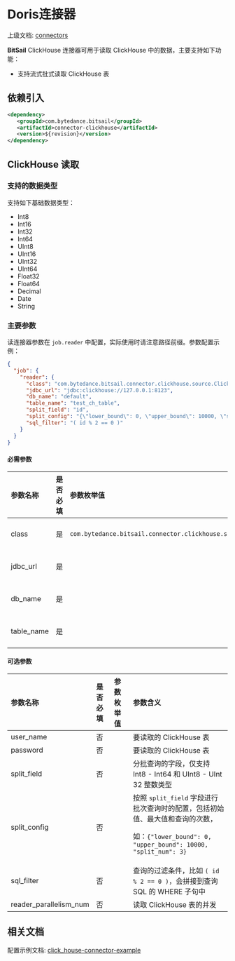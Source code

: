 # Doris连接器

上级文档: [connectors](../README.md)

**BitSail** ClickHouse 连接器可用于读取 ClickHouse 中的数据，主要支持如下功能：

 - 支持流式批式读取 ClickHouse 表

## 依赖引入

```xml
<dependency>
   <groupId>com.bytedance.bitsail</groupId>
   <artifactId>connector-clickhouse</artifactId>
   <version>${revision}</version>
</dependency>
```

## ClickHouse 读取

### 支持的数据类型

支持如下基础数据类型：

- Int8
- Int16
- Int32
- Int64
- UInt8
- UInt16
- UInt32
- UInt64
- Float32
- Float64
- Decimal
- Date
- String

### 主要参数

读连接器参数在 `job.reader` 中配置，实际使用时请注意路径前缀。参数配置示例：

```json
{
  "job": {
    "reader": {
      "class": "com.bytedance.bitsail.connector.clickhouse.source.ClickhouseSource",
      "jdbc_url": "jdbc:clickhouse://127.0.0.1:8123",
      "db_name": "default",
      "table_name": "test_ch_table",
      "split_field": "id",
      "split_config": "{\"lower_bound\": 0, \"upper_bound\": 10000, \"split_num\": 3}",
      "sql_filter": "( id % 2 == 0 )"
    }
  }
}
```

#### 必需参数

| 参数名称     | 是否必填 | 参数枚举值                                      | 参数含义                                 |
|:------------|:------|:-------------------------------------------------|:------------------------------|
| class       | 是    | `com.bytedance.bitsail.connector.clickhouse.source.ClickhouseSource` | ClickHouse 读连接器类型 |
| jdbc_url    | 是    |       | ClickHouse 的 JDBC 连接地址 |
| db_name     | 是    |       | 要读取的 ClickHouse 库 |
| table_name  | 是    |       | 要读取的 ClickHouse 表 |

<!--AGGREGATE<br/>DUPLICATE-->

#### 可选参数

| 参数名称       | 是否必填 | 参数枚举值 | 参数含义                                              |
|:-------------|:------|:-----------|:-----------------------------------------------------|
| user_name    | 否    |       | 要读取的 ClickHouse 表 |
| password     | 否    |       | 要读取的 ClickHouse 表 |
| split_field  | 否    |  | 分批查询的字段，仅支持 Int8 - Int64 和 UInt8 - UInt 32 整数类型  |
| split_config | 否    |  | 按照 `split_field` 字段进行批次查询时的配置，包括初始值、最大值和查询的次数，<p/> 如：`{"lower_bound": 0, "upper_bound": 10000, "split_num": 3}` |
| sql_filter   | 否    |  | 查询的过滤条件，比如 `( id % 2 == 0 )`，会拼接到查询 SQL 的 WHERE 子句中 |
| reader_parallelism_num | 否 |       | 读取 ClickHouse 表的并发                  |

## 相关文档

配置示例文档: [click_house-connector-example](./click_house-example.md)
